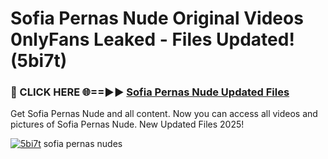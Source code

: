 # Sofia Pernas Nude Original Videos 0nlyFans Leaked - Files Updated! (5bi7t)

<h3>🔴 CLICK HERE 🌐==►► <a href="https://tinyurl.com/5h6xmrr3" rel="nofollow">Sofia Pernas Nude Updated Files</a></h3>

Get Sofia Pernas Nude and all content. Now you can access all videos and pictures of Sofia Pernas Nude. New Updated Files 2025!

[![5bi7t](https://i.imgur.com/KVD873Z.gif)](https://tinyurl.com/5h6xmrr3)
sofia pernas nudes